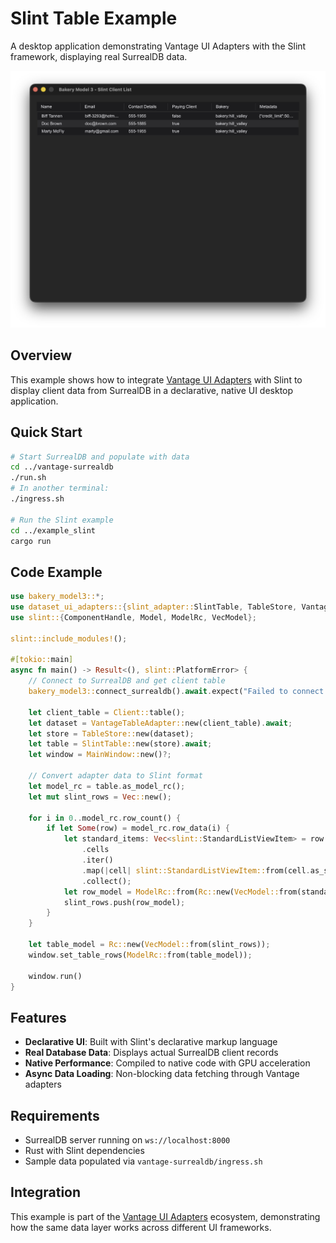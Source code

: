 # Slint Table Example

A desktop application demonstrating Vantage UI Adapters with the Slint framework, displaying real SurrealDB data.

![Slint Example](docs/images/slint.png)

## Overview

This example shows how to integrate [Vantage UI Adapters](https://github.com/romaninsh/vantage/tree/main/vantage-ui-adapters) with Slint to display client data from SurrealDB in a declarative, native UI desktop application.

## Quick Start

```bash
# Start SurrealDB and populate with data
cd ../vantage-surrealdb
./run.sh
# In another terminal:
./ingress.sh

# Run the Slint example
cd ../example_slint
cargo run
```

## Code Example

```rust
use bakery_model3::*;
use dataset_ui_adapters::{slint_adapter::SlintTable, TableStore, VantageTableAdapter};
use slint::{ComponentHandle, Model, ModelRc, VecModel};

slint::include_modules!();

#[tokio::main]
async fn main() -> Result<(), slint::PlatformError> {
    // Connect to SurrealDB and get client table
    bakery_model3::connect_surrealdb().await.expect("Failed to connect to SurrealDB");

    let client_table = Client::table();
    let dataset = VantageTableAdapter::new(client_table).await;
    let store = TableStore::new(dataset);
    let table = SlintTable::new(store).await;
    let window = MainWindow::new()?;

    // Convert adapter data to Slint format
    let model_rc = table.as_model_rc();
    let mut slint_rows = Vec::new();

    for i in 0..model_rc.row_count() {
        if let Some(row) = model_rc.row_data(i) {
            let standard_items: Vec<slint::StandardListViewItem> = row
                .cells
                .iter()
                .map(|cell| slint::StandardListViewItem::from(cell.as_str()))
                .collect();
            let row_model = ModelRc::from(Rc::new(VecModel::from(standard_items)));
            slint_rows.push(row_model);
        }
    }

    let table_model = Rc::new(VecModel::from(slint_rows));
    window.set_table_rows(ModelRc::from(table_model));

    window.run()
}
```

## Features

- **Declarative UI**: Built with Slint's declarative markup language
- **Real Database Data**: Displays actual SurrealDB client records
- **Native Performance**: Compiled to native code with GPU acceleration
- **Async Data Loading**: Non-blocking data fetching through Vantage adapters

## Requirements

- SurrealDB server running on `ws://localhost:8000`
- Rust with Slint dependencies
- Sample data populated via `vantage-surrealdb/ingress.sh`

## Integration

This example is part of the [Vantage UI Adapters](https://github.com/romaninsh/vantage/tree/main/vantage-ui-adapters) ecosystem, demonstrating how the same data layer works across different UI frameworks.
